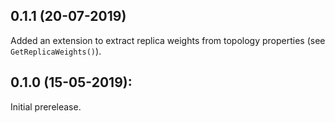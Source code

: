 ## 0.1.1 (20-07-2019)

Added an extension to extract replica weights from topology properties (see `GetReplicaWeights()`).

## 0.1.0 (15-05-2019): 

Initial prerelease.
